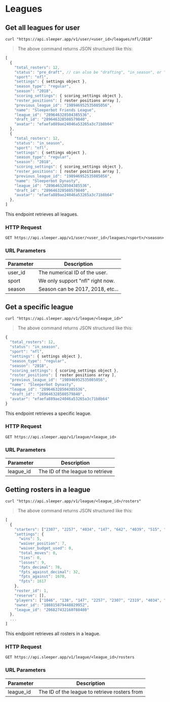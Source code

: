 # Leagues

## Get all leagues for user

```shell
curl "https://api.sleeper.app/v1/user/<user_id>/leagues/nfl/2018"
```

> The above command returns JSON structured like this:

```javascript
[
  {
    "total_rosters": 12,
    "status": "pre_draft", // can also be "drafting", "in_season", or "complete"
    "sport": "nfl",
    "settings": { settings object },
    "season_type": "regular",
    "season": "2018",
    "scoring_settings": { scoring_settings object },
    "roster_positions": [ roster positions array ],
    "previous_league_id": "198946952535085056",
    "name": "Sleeperbot Friends League",
    "league_id": "289646328504385536",
    "draft_id": "289646328508579840",
    "avatar": "efaefa889ae24046a53265a3c71b8b64"
  },
  {
    "total_rosters": 12,
    "status": "in_season",
    "sport": "nfl",
    "settings": { settings object },
    "season_type": "regular",
    "season": "2018",
    "scoring_settings": { scoring_settings object },
    "roster_positions": [ roster positions array ],
    "previous_league_id": "198946952535085056",
    "name": "Sleeperbot Dynasty",
    "league_id": "289646328504385536",
    "draft_id": "289646328508579840",
    "avatar": "efaefa889ae24046a53265a3c71b8b64"
  },
]
```

This endpoint retrieves all leagues.

### HTTP Request

`GET https://api.sleeper.app/v1/user/<user_id>/leagues/<sport>/<season>`

### URL Parameters

Parameter | Description
--------- | -----------
user_id   | The numerical ID of the user.
sport     | We only support "nfl" right now.
season    | Season can be 2017, 2018, etc...

## Get a specific league

```shell
curl "https://api.sleeper.app/v1/league/<league_id>"
```

> The above command returns JSON structured like this:

```javascript
{
  "total_rosters": 12,
  "status": "in_season",
  "sport": "nfl",
  "settings": { settings object },
  "season_type": "regular",
  "season": "2018",
  "scoring_settings": { scoring_settings object },
  "roster_positions": [ roster positions array ],
  "previous_league_id": "198946952535085056",
  "name": "Sleeperbot Dynasty",
  "league_id": "289646328504385536",
  "draft_id": "289646328508579840",
  "avatar": "efaefa889ae24046a53265a3c71b8b64"
}
```

This endpoint retrieves a specific league.

### HTTP Request

`GET https://api.sleeper.app/v1/league/<league_id>`

### URL Parameters

Parameter | Description
--------- | -----------
league_id | The ID of the league to retrieve

## Getting rosters in a league

```shell
curl "https://api.sleeper.app/v1/league/<league_id>/rosters"
```

> The above command returns JSON structured like this:

```javascript
[
  {
    "starters": ["2307", "2257", "4034", "147", "642", "4039", "515", "4149", "DET"],
    "settings": {
      "wins": 5,
      "waiver_position": 7,
      "waiver_budget_used": 0,
      "total_moves": 0,
      "ties": 0,
      "losses": 9,
      "fpts_decimal": 78,
      "fpts_against_decimal": 32,
      "fpts_against": 1670,
      "fpts": 1617
    },
    "roster_id": 1,
    "reserve": [],
    "players": ["1046", "138", "147", "2257", "2307", "2319", "4034", "4039", "4040", "4149", "421", "515", "642", "745", "DET"],
    "owner_id": "188815879448829952",
    "league_id": "206827432160788480"
  },
  ...
]
```

This endpoint retrieves all rosters in a league.

### HTTP Request

`GET https://api.sleeper.app/v1/league/<league_id>/rosters`

### URL Parameters

Parameter | Description
--------- | -----------
league_id | The ID of the league to retrieve rosters from
